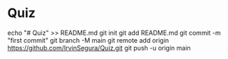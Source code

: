 # Quiz
echo "# Quiz" >> README.md
git init
git add README.md
git commit -m "first commit"
git branch -M main
git remote add origin https://github.com/IrvinSegura/Quiz.git
git push -u origin main
